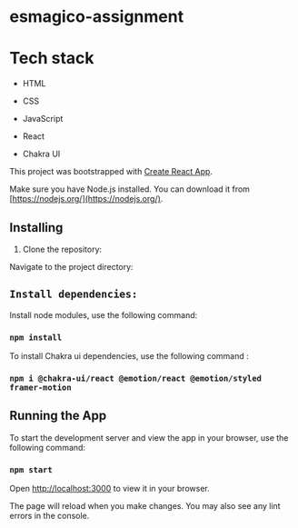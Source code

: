# esmagico-assignment

# Tech stack

- HTML
  
- CSS

- JavaScript

- React

- Chakra UI

This project was bootstrapped with [Create React App](https://github.com/facebook/create-react-app).


Make sure you have Node.js installed. You can download it from [https://nodejs.org/](https://nodejs.org/).

## Installing

1. Clone the repository:
   
Navigate to the project directory:

## `Install dependencies:`

Install node modules, use the following command:

### `npm install`

To install Chakra ui dependencies, use the following command :

### `npm i @chakra-ui/react @emotion/react @emotion/styled framer-motion`

## Running the App

To start the development server and view the app in your browser, use the following command:

### `npm start`

Open [http://localhost:3000](http://localhost:3000) to view it in your browser.

The page will reload when you make changes.
You may also see any lint errors in the console.
